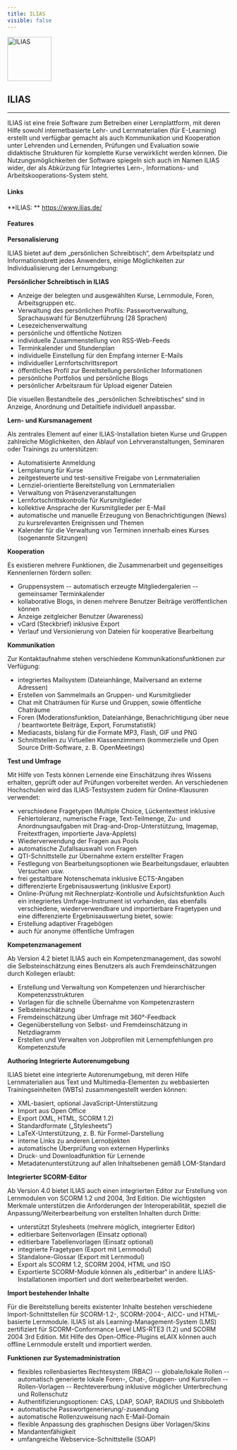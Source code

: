 ```yaml
---
title: ILIAS
visible: false
---
```


<img border="0" alt="ILIAS" src="../images/ilias_logo.png" height="100em">

## ILIAS
---
ILIAS ist eine freie Software zum Betreiben einer Lernplattform, mit deren Hilfe sowohl internetbasierte Lehr- und Lernmaterialien (für E-Learning) erstellt und verfügbar gemacht als auch Kommunikation und Kooperation unter Lehrenden und Lernenden, Prüfungen und Evaluation sowie didaktische Strukturen für komplette Kurse verwirklicht werden können. Die Nutzungsmöglichkeiten der Software spiegeln sich auch im Namen ILIAS wider, der als Abkürzung für Integriertes Lern-, Informations- und Arbeitskooperations-System steht.

#### Links
**ILIAS: ** <a href="https://www.ilias.de/">https://www.ilias.de/</a>

#### Features
**Personalisierung**

ILIAS bietet auf dem „persönlichen Schreibtisch“, dem Arbeitsplatz und Informationsbrett jedes Anwenders, einige Möglichkeiten zur Individualisierung der Lernumgebung:

**Persönlicher Schreibtisch in ILIAS**

- Anzeige der belegten und ausgewählten Kurse, Lernmodule, Foren, Arbeitsgruppen etc.
- Verwaltung des persönlichen Profils: Passwortverwaltung, Sprachauswahl für Benutzerführung (28 Sprachen)
- Lesezeichenverwaltung
- persönliche und öffentliche Notizen
- individuelle Zusammenstellung von RSS-Web-Feeds
- Terminkalender und Stundenplan
- individuelle Einstellung für den Empfang interner E-Mails
- individueller Lernfortschrittsreport
- öffentliches Profil zur Bereitstellung persönlicher Informationen
- persönliche Portfolios und persönliche Blogs
- persönlicher Arbeitsraum für Upload eigener Dateien

Die visuellen Bestandteile des „persönlichen Schreibtisches“ sind in Anzeige, Anordnung und Detailtiefe individuell anpassbar.

**Lern- und Kursmanagement**

Als zentrales Element auf einer ILIAS-Installation bieten Kurse und Gruppen zahlreiche Möglichkeiten, den Ablauf von Lehrveranstaltungen, Seminaren oder Trainings zu unterstützen:
- Automatisierte Anmeldung
- Lernplanung für Kurse
- zeitgesteuerte und test-sensitive Freigabe von Lernmaterialien
- Lernziel-orientierte Bereitstellung von Lernmaterialien
- Verwaltung von Präsenzveranstaltungen
- Lernfortschrittskontrolle für Kursmitglieder
- kollektive Ansprache der Kursmitglieder per E-Mail
- automatische und manuelle Erzeugung von Benachrichtigungen (News) zu kursrelevanten Ereignissen und Themen
- Kalender für die Verwaltung von Terminen innerhalb eines Kurses (sogenannte Sitzungen)

**Kooperation**

Es existieren mehrere Funktionen, die Zusammenarbeit und gegenseitiges Kennenlernen fördern sollen:
- Gruppensystem
-- automatisch erzeugte Mitgliedergalerien
-- gemeinsamer Terminkalender
- kollaborative Blogs, in denen mehrere Benutzer Beiträge veröffentlichen können
- Anzeige zeitgleicher Benutzer (Awareness)
- vCard (Steckbrief) inklusive Export
- Verlauf und Versionierung von Dateien für kooperative Bearbeitung

**Kommunikation**

Zur Kontaktaufnahme stehen verschiedene Kommunikationsfunktionen zur Verfügung:
- integriertes Mailsystem (Dateianhänge, Mailversand an externe Adressen)
- Erstellen von Sammelmails an Gruppen- und Kursmitglieder
- Chat mit Chaträumen für Kurse und Gruppen, sowie öffentliche Chaträume
- Foren (Moderationsfunktion, Dateianhänge, Benachrichtigung über neue / beantwortete Beiträge, Export, Forumstatistik)
- Mediacasts, bislang für die Formate MP3, Flash, GIF und PNG
- Schnittstellen zu Virtuellen Klassenzimmern (kommerzielle und Open Source Dritt-Software, z. B. OpenMeetings)

**Test und Umfrage**

Mit Hilfe von Tests können Lernende eine Einschätzung ihres Wissens erhalten, geprüft oder auf Prüfungen vorbereitet werden. An verschiedenen Hochschulen wird das ILIAS-Testsystem zudem für Online-Klausuren verwendet:
- verschiedene Fragetypen (Multiple Choice, Lückentexttest inklusive Fehlertoleranz, numerische Frage, Text-Teilmenge, Zu- und Anordnungsaufgaben mit Drag-and-Drop-Unterstützung, Imagemap, Freitextfragen, importierte Java-Applets)
- Wiederverwendung der Fragen aus Pools
- automatische Zufallsauswahl von Fragen
- QTI-Schnittstelle zur Übernahme extern erstellter Fragen
- Festlegung von Bearbeitungsoptionen wie Bearbeitungsdauer, erlaubten Versuchen usw.
- frei gestaltbare Notenschemata inklusive ECTS-Angaben
- differenzierte Ergebnisauswertung (inklusive Export)
- Online-Prüfung mit Rechnerplatz-Kontrolle und Aufsichtsfunktion
Auch ein integriertes Umfrage-Instrument ist vorhanden, das ebenfalls verschiedene, wiederverwendbare und importierbare Fragetypen und eine differenzierte Ergebnisauswertung bietet, sowie:
- Erstellung adaptiver Fragebögen
- auch für anonyme öffentliche Umfragen

**Kompetenzmanagement**

Ab Version 4.2 bietet ILIAS auch ein Kompetenzmanagement, das sowohl die Selbsteinschätzung eines Benutzers als auch Fremdeinschätzungen durch Kollegen erlaubt:
- Erstellung und Verwaltung von Kompetenzen und hierarchischer Kompetenzsstrukturen
- Vorlagen für die schnelle Übernahme von Kompetenzrastern
- Selbsteinschätzung
- Fremdeinschätzung über Umfrage mit 360°-Feedback
- Gegenüberstellung von Selbst- und Fremdeinschätzung in Netzdiagramm
- Erstellen und Verwalten von Jobprofilen mit Lernempfehlungen pro Kompetenzstufe

**Authoring**
**Integrierte Autorenumgebung**

ILIAS bietet eine integrierte Autorenumgebung, mit deren Hilfe Lernmaterialien aus Text und Multimedia-Elementen zu webbasierten Trainingseinheiten (WBTs) zusammengestellt werden können:
- XML-basiert, optional JavaScript-Unterstützung
- Import aus Open Office
- Export (XML, HTML, SCORM 1.2)
- Standardformate („Stylesheets“)
- LaTeX-Unterstützung, z. B. für Formel-Darstellung
- interne Links zu anderen Lernobjekten
- automatische Überprüfung von externen Hyperlinks
- Druck- und Downloadfunktion für Lernende
- Metadatenunterstützung auf allen Inhaltsebenen gemäß LOM-Standard

**Integrierter SCORM-Editor**

Ab Version 4.0 bietet ILIAS auch einen integrierten Editor zur Erstellung von Lernmodulen von SCORM 1.2 und 2004, 3rd Edition. Die wichtigsten Merkmale unterstützen die Anforderungen der Interoperabilität, speziell die Anpassung/Weiterbearbeitung von erstellten Inhalten durch Dritte:
- unterstützt Stylesheets (mehrere möglich, integrierter Editor)
- editierbare Seitenvorlagen (Einsatz optional)
- editierbare Tabellenvorlagen (Einsatz optional)
- integrierte Fragetypen (Export mit Lernmodul)
- Standalone-Glossar (Export mit Lernmodul)
- Export als SCORM 1.2, SCORM 2004, HTML und ISO
- Exportierte SCORM-Module können als „editierbar“ in andere ILIAS-Installationen importiert und dort weiterbearbeitet werden.

**Import bestehender Inhalte**

Für die Bereitstellung bereits existenter Inhalte bestehen verschiedene Import-Schnittstellen für SCORM-1.2-, SCORM-2004-, AICC- und HTML-basierte Lernmodule. ILIAS ist als Learning-Management-System (LMS) zertifiziert für SCORM-Conformance Level LMS-RTE3 (1.2) und SCORM 2004 3rd Edition.
Mit Hilfe des Open-Office-Plugins eLAIX können auch offline Lernmodule erstellt und importiert werden.

**Funktionen zur Systemadministration**

- flexibles rollenbasiertes Rechtesystem (RBAC)
-- globale/lokale Rollen
-- automatisch generierte lokale Foren-, Chat-, Gruppen- und Kursrollen
-- Rollen-Vorlagen
-- Rechtevererbung inklusive möglicher Unterbrechung und Rollenschutz
- Authentifizierungsoptionen: CAS, LDAP, SOAP, RADIUS und Shibboleth
- automatische Passwortgenerierung/-zusendung
- automatische Rollenzuweisung nach E-Mail-Domain
- flexible Anpassung des graphischen Designs über Vorlagen/Skins
- Mandantenfähigkeit
- umfangreiche Webservice-Schnittstelle (SOAP)
